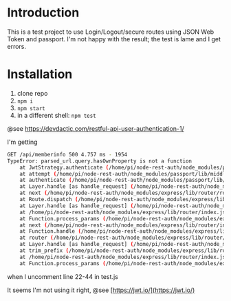 
# Introduction
This is a test project to use Login/Logout/secure routes using JSON Web Token and passport. I'm not happy with the result; the test is lame and I get errors.

# Installation
1. clone repo
2. `npm i`
3. `npm start`
4. in a different shell: `npm test`

@see https://devdactic.com/restful-api-user-authentication-1/

I'm getting
```bash
GET /api/memberinfo 500 4.757 ms - 1954
TypeError: parsed_url.query.hasOwnProperty is not a function
    at JwtStrategy.authenticate (/home/pi/node-rest-auth/node_modules/passport-jwt/lib/strategy.js:108:50)
    at attempt (/home/pi/node-rest-auth/node_modules/passport/lib/middleware/authenticate.js:348:16)
    at authenticate (/home/pi/node-rest-auth/node_modules/passport/lib/middleware/authenticate.js:349:7)
    at Layer.handle [as handle_request] (/home/pi/node-rest-auth/node_modules/express/lib/router/layer.js:95:5)
    at next (/home/pi/node-rest-auth/node_modules/express/lib/router/route.js:137:13)
    at Route.dispatch (/home/pi/node-rest-auth/node_modules/express/lib/router/route.js:112:3)
    at Layer.handle [as handle_request] (/home/pi/node-rest-auth/node_modules/express/lib/router/layer.js:95:5)
    at /home/pi/node-rest-auth/node_modules/express/lib/router/index.js:281:22
    at Function.process_params (/home/pi/node-rest-auth/node_modules/express/lib/router/index.js:335:12)
    at next (/home/pi/node-rest-auth/node_modules/express/lib/router/index.js:275:10)
    at Function.handle (/home/pi/node-rest-auth/node_modules/express/lib/router/index.js:174:3)
    at router (/home/pi/node-rest-auth/node_modules/express/lib/router/index.js:47:12)
    at Layer.handle [as handle_request] (/home/pi/node-rest-auth/node_modules/express/lib/router/layer.js:95:5)
    at trim_prefix (/home/pi/node-rest-auth/node_modules/express/lib/router/index.js:317:13)
    at /home/pi/node-rest-auth/node_modules/express/lib/router/index.js:284:7
    at Function.process_params (/home/pi/node-rest-auth/node_modules/express/lib/router/index.js:335:12)

```
when I uncomment line 22-44 in test.js

It seems I'm not using it right, @see [https://jwt.io/](https://jwt.io/)